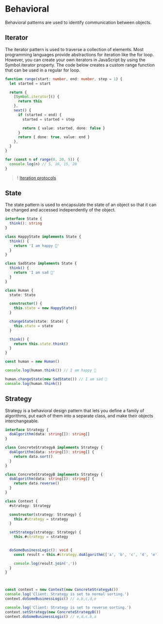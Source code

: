 # Behavioral

Behavioral patterns are used to identify communication between objects.

## Iterator

The iterator pattern is used to traverse a collection of elements. Most programming languages provide abstractions for iteration like the for loop. However, you can create your own iterators in JavaScript by using the Symbol.iterator property. The code below creates a custom range function that can be used in a regular for loop.

```ts ignore
function range(start: number, end: number, step = 1) {
  let started = start

  return {
    [Symbol.iterator]() {
      return this
    },
    next() {
      if (started < end) {
        started = started + step

        return { value: started, done: false }
      }
      return { done: true, value: end }
    },
  }
}

for (const n of range(0, 20, 5)) {
  console.log(n) // 5, 10, 15, 20
}
```

> ! [Iteration protocols](https://developer.mozilla.org/en-US/docs/Web/JavaScript/Reference/Iteration_protocols)

## State

The state pattern is used to encapsulate the state of an object so that it can be changed and accessed independently of the object.

```ts ignore
interface State {
  think(): string
}

class HappyState implements State {
  think() {
    return 'I am happy 🙂'
  }
}

class SadState implements State {
  think() {
    return 'I am sad 🙁'
  }
}

class Human {
  state: State

  constructor() {
    this.state = new HappyState()
  }

  changeState(state: State) {
    this.state = state
  }

  think() {
    return this.state.think()
  }
}

const human = new Human()

console.log(human.think()) // I am happy 🙂

human.changeState(new SadState()) // I am sad 🙁
console.log(human.think())
```

## Strategy

Strategy is a behavioral design pattern that lets you define a family of algorithms, put each of them into a separate class, and make their objects interchangeable.

```ts ignore
interface Strategy {
  doAlgorithm(data: string[]): string[]
}

class ConcreteStrategyA implements Strategy {
  doAlgorithm(data: string[]): string[] {
    return data.sort()
  }
}

class ConcreteStrategyB implements Strategy {
  doAlgorithm(data: string[]): string[] {
    return data.reverse()
  }
}

class Context {
  #strategy: Strategy

  constructor(strategy: Strategy) {
    this.#strategy = strategy
  }

  setStrategy(strategy: Strategy) {
    this.#strategy = strategy
  

  doSomeBusinessLogic(): void {
    const result = this.#strategy.doAlgorithm(['a', 'b', 'c', 'd', 'e'])

    console.log(result.join(','))
  }
}



const context = new Context(new ConcreteStrategyA())
console.log('Client: Strategy is set to normal sorting.')
context.doSomeBusinessLogic() // a,b,c,d,e

console.log('Client: Strategy is set to reverse sorting.')
context.setStrategy(new ConcreteStrategyB())
context.doSomeBusinessLogic() // e,d,c,b,a
```
